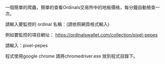 一個簡單的爬蟲，簡單的查看Ordinals交易所中的地板價格，每分鐘自動檢查一次。

請輸入要監控的 ordinal 名稱：(請依照網頁格式輸入)

例如要監控的項目網址：
https://ordinalswallet.com/collection/pixel-pepes

請輸入：pixel-pepes

程式使用google chrome
請將chromedriver.exe 放到程式目錄下。
